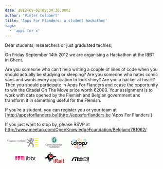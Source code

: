 ```yaml
---
date: 2012-09-02T09:34:36.000Z
author: 'Pieter Colpaert'
title: 'Apps For Flanders: a student hackathon'
tags:
  - 'apps for x'
---
```


Dear students, researchers or just graduated techies,

On Friday September 14th 2012 we are organising a Hackathon at the IBBT in Ghent.

Are you someone who can’t help writing a couple of lines of code when you should actually be studying or sleeping? Are you someone who hates comic sans and wants every application to look shiny? Are you a hacker at heart? Then you should participate in Apps For Flanders and cease the opportunity to win the Citadel On The Move price worth €2000. Your assignment is to work with data opened by the Flemish and Belgian government and transform it in something useful for the Flemish.

If you’re a student, you can register you or your team at [http://appsforflanders.be](http://appsforflanders.be 'Apps For Flanders')

If you just want to stop by, please RSVP at <http://www.meetup.com/OpenKnowledgeFoundation/Belgium/781062/>

![](appsforflanderssponsors-300x95.png 'appsforflanderssponsors')
